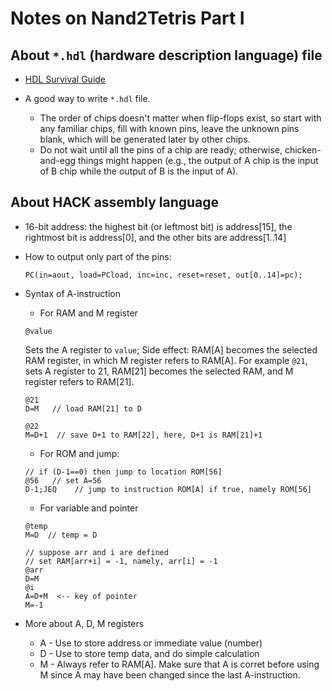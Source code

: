 # Notes on Nand2Tetris Part I

## About `*.hdl` (hardware description language) file 
* [HDL Survival Guide](http://nand2tetris.org/software/HDL%20Survival%20Guide.html)

* A good way to write `*.hdl` file.
  * The order of chips doesn't matter when flip-flops exist, so start with any familiar chips, fill with known pins, leave the unknown pins blank, which will be generated later by other chips. 
  * Do not wait until all the pins of a chip are ready; otherwise, chicken-and-egg things might happen (e.g., the output of A chip is the input of B chip while the output of B is the input of A).

## About HACK assembly language
* 16-bit address: the highest bit (or leftmost bit) is address[15], the rightmost bit is address[0], and the other bits are address[1..14]
* How to output only part of the pins:
  ```hack
  PC(in=aout, load=PCload, inc=inc, reset=reset, out[0..14]=pc);
  ```
* Syntax of A-instruction
  * For RAM and M register
  ```hack
  @value
  ```
  Sets the A register to `value`; Side effect: RAM[A] becomes the selected RAM register, in which M register refers to RAM[A].  For example `@21`, sets A register to 21, RAM[21] becomes the selected RAM, and M register refers to RAM[21].
  ```hack
  @21
  D=M   // load RAM[21] to D

  @22
  M=D+1  // save D+1 to RAM[22], here, D+1 is RAM[21]+1
  ```

  * For ROM and jump:
  ```hack
  // if (D-1==0) then jump to location ROM[56]
  @56   // set A=56
  D-1;JEQ    // jump to instruction ROM[A] if true, namely ROM[56]
  ```

  * For variable and pointer
  ```hack
  @temp
  M=D  // temp = D

  // suppose arr and i are defined
  // set RAM[arr+i] = -1, namely, arr[i] = -1
  @arr   
  D=M
  @i
  A=D+M  <-- key of pointer
  M=-1
  ```

* More about A, D, M registers
    * A - Use to store address or immediate value (number)
    * D - Use to store temp data, and do simple calculation
    * M - Always refer to RAM[A]. Make sure that A is corret before using M since A may have been changed since the last A-instruction.